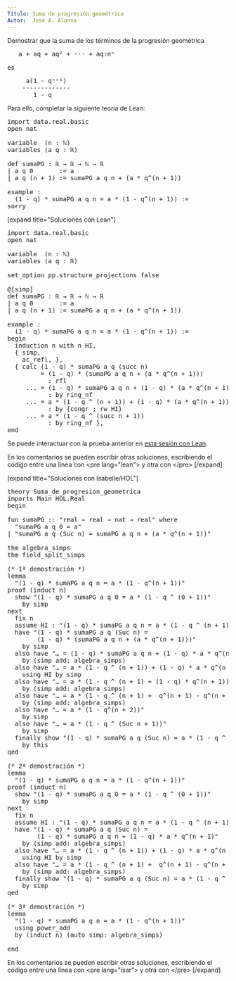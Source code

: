 ```yaml
---
Título: Suma de progresión geométrica
Autor:  José A. Alonso
---
```


Demostrar que la suma de los términos de la progresión geométrica
<pre lang="text">
   a + aq + aq² + ··· + aq⇧nⁿ
</pre>
es
<pre lang="text">
     a(1 - qⁿ⁺¹)
    -------------
       1 - q
</pre>

Para ello, completar la siguiente teoría de Lean:

<pre lang="lean">
import data.real.basic
open nat

variable  (n : ℕ)
variables (a q : ℝ)

def sumaPG : ℝ → ℝ → ℕ → ℝ
| a q 0       := a
| a q (n + 1) := sumaPG a q n + (a * q^(n + 1))

example :
  (1 - q) * sumaPG a q n = a * (1 - q^(n + 1)) :=
sorry
</pre>

[expand title="Soluciones con Lean"]

<pre lang="lean">
import data.real.basic
open nat

variable  (n : ℕ)
variables (a q : ℝ)

set_option pp.structure_projections false

@[simp]
def sumaPG : ℝ → ℝ → ℕ → ℝ
| a q 0       := a
| a q (n + 1) := sumaPG a q n + (a * q^(n + 1))

example :
  (1 - q) * sumaPG a q n = a * (1 - q^(n + 1)) :=
begin
  induction n with n HI,
  { simp,
    ac_refl, },
  { calc (1 - q) * sumaPG a q (succ n)
         = (1 - q) * (sumaPG a q n + (a * q^(n + 1)))
           : rfl
     ... = (1 - q) * sumaPG a q n + (1 - q) * (a * q^(n + 1))
           : by ring_nf
     ... = a * (1 - q ^ (n + 1)) + (1 - q) * (a * q^(n + 1))
           : by {congr ; rw HI}
     ... = a * (1 - q ^ (succ n + 1))
           : by ring_nf },
end
</pre>

Se puede interactuar con la prueba anterior en <a href="https://leanprover-community.github.io/lean-web-editor/#url=https://raw.githubusercontent.com/jaalonso/Calculemus/main/src/Suma_de_progresion_geometrica.lean" rel="noopener noreferrer" target="_blank">esta sesión con Lean</a>.

En los comentarios se pueden escribir otras soluciones, escribiendo el código entre una línea con &#60;pre lang=&quot;lean&quot;&#62; y otra con &#60;/pre&#62;
[/expand]

[expand title="Soluciones con Isabelle/HOL"]

<pre lang="isar">
theory Suma_de_progresion_geometrica
imports Main HOL.Real
begin

fun sumaPG :: "real ⇒ real ⇒ nat ⇒ real" where
  "sumaPG a q 0 = a"
| "sumaPG a q (Suc n) = sumaPG a q n + (a * q^(n + 1))"

thm algebra_simps
thm field_split_simps

(* 1ª demostración *)
lemma
  "(1 - q) * sumaPG a q n = a * (1 - q^(n + 1))"
proof (induct n)
  show "(1 - q) * sumaPG a q 0 = a * (1 - q ^ (0 + 1))"
    by simp
next
  fix n
  assume HI : "(1 - q) * sumaPG a q n = a * (1 - q ^ (n + 1))"
  have "(1 - q) * sumaPG a q (Suc n) =
        (1 - q) * (sumaPG a q n + (a * q^(n + 1)))"
    by simp
  also have "… = (1 - q) * sumaPG a q n + (1 - q) * a * q^(n + 1)"
    by (simp add: algebra_simps)
  also have "… = a * (1 - q ^ (n + 1)) + (1 - q) * a * q^(n + 1)"
    using HI by simp
  also have "… = a * (1 - q ^ (n + 1) + (1 - q) * q^(n + 1))"
    by (simp add: algebra_simps)
  also have "… = a * (1 - q ^ (n + 1) +  q^(n + 1) - q^(n + 2))"
    by (simp add: algebra_simps)
  also have "… = a * (1 - q^(n + 2))"
    by simp
  also have "… = a * (1 - q ^ (Suc n + 1))"
    by simp
  finally show "(1 - q) * sumaPG a q (Suc n) = a * (1 - q ^ (Suc n + 1))"
    by this
qed

(* 2ª demostración *)
lemma
  "(1 - q) * sumaPG a q n = a * (1 - q^(n + 1))"
proof (induct n)
  show "(1 - q) * sumaPG a q 0 = a * (1 - q ^ (0 + 1))"
    by simp
next
  fix n
  assume HI : "(1 - q) * sumaPG a q n = a * (1 - q ^ (n + 1))"
  have "(1 - q) * sumaPG a q (Suc n) =
        (1 - q) * sumaPG a q n + (1 - q) * a * q^(n + 1)"
    by (simp add: algebra_simps)
  also have "… = a * (1 - q ^ (n + 1)) + (1 - q) * a * q^(n + 1)"
    using HI by simp
  also have "… = a * (1 - q ^ (n + 1) +  q^(n + 1) - q^(n + 2))"
    by (simp add: algebra_simps)
  finally show "(1 - q) * sumaPG a q (Suc n) = a * (1 - q ^ (Suc n + 1))"
    by simp
qed

(* 3ª demostración *)
lemma
  "(1 - q) * sumaPG a q n = a * (1 - q^(n + 1))"
  using power_add
  by (induct n) (auto simp: algebra_simps)

end
</pre>

En los comentarios se pueden escribir otras soluciones, escribiendo el código entre una línea con &#60;pre lang=&quot;isar&quot;&#62; y otra con &#60;/pre&#62;
[/expand]
